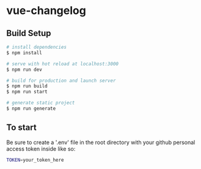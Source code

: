 # vue-changelog

## Build Setup

```bash
# install dependencies
$ npm install

# serve with hot reload at localhost:3000
$ npm run dev

# build for production and launch server
$ npm run build
$ npm run start

# generate static project
$ npm run generate
```

## To start
Be sure to create a '.env' file in the root directory with your github personal access token inside like so:

```bash
TOKEN=your_token_here
```